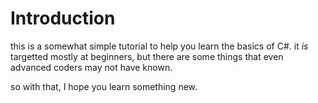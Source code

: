 # Introduction
this is a somewhat simple tutorial to help you learn the basics of C#.&#10;&#13;
it *is* targetted mostly at beginners, but there are some things that even advanced coders may not have known.

so with that, I hope you learn something new.